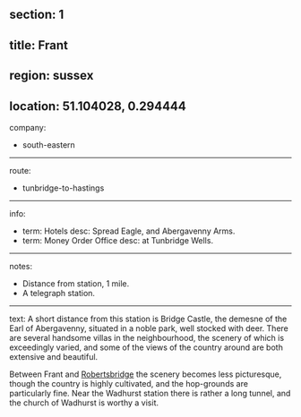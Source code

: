 section: 1
----
title: Frant
----
region: sussex
----
location: 51.104028, 0.294444
----
company:
- south-eastern
----
route:
- tunbridge-to-hastings
----
info:
- term: Hotels
  desc: Spread Eagle, and Abergavenny Arms.
- term: Money Order Office
  desc: at Tunbridge Wells.
----
notes:
- Distance from station, 1 mile.
- A telegraph station.
----
text: A short distance from this station is Bridge Castle, the demesne of the Earl of Abergavenny, situated in a noble park, well stocked with deer. There are several handsome villas in the neighbourhood, the scenery of which is exceedingly varied, and some of the views of the country around are both extensive and beautiful.

Between Frant and [Robertsbridge](/stations/robertsbridge) the scenery becomes less picturesque, though the country is highly cultivated, and the hop-grounds are particularly fine. Near the Wadhurst station there is rather a long tunnel, and the church of Wadhurst is worthy a visit.
